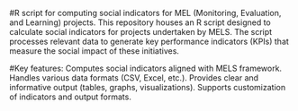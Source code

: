 #R script for computing social indicators for MEL (Monitoring, Evaluation, and Learning) projects.
This repository houses an R script designed to calculate social indicators for projects undertaken by MELS. The script processes relevant data to generate key performance indicators (KPIs) that measure the social impact of these initiatives.

#Key features:
Computes social indicators aligned with MELS framework.
Handles various data formats (CSV, Excel, etc.).
Provides clear and informative output (tables, graphs, visualizations).
Supports customization of indicators and output formats.
